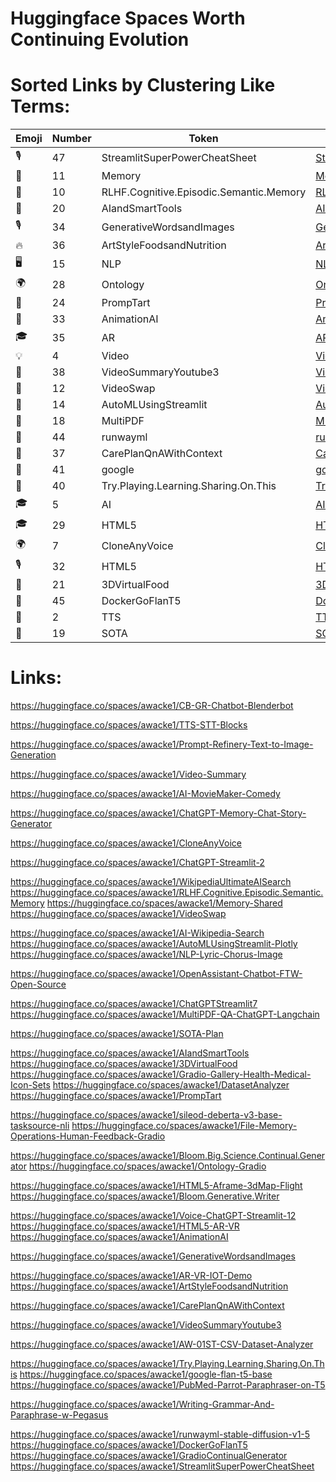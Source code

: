# Huggingface Spaces Worth Continuing Evolution

# Sorted Links by Clustering Like Terms:

| Emoji | Number | Token | Title |
|-------|--------|-------|-------|
| 🎙 | 47 | StreamlitSuperPowerCheatSheet | [StreamlitSuperPowerCheatSheet](https://huggingface.co/spaces/awacke1/StreamlitSuperPowerCheatSheet) |
| 💬 | 11 | Memory | [Memory Shared](https://huggingface.co/spaces/awacke1/Memory-Shared) |
| 🎥 | 10 | RLHF.Cognitive.Episodic.Semantic.Memory | [RLHF.Cognitive.Episodic.Semantic.Memory](https://huggingface.co/spaces/awacke1/RLHF.Cognitive.Episodic.Semantic.Memory) |
| 🌟 | 20 | AIandSmartTools | [AIandSmartTools](https://huggingface.co/spaces/awacke1/AIandSmartTools) |
| 🎙 | 34 | GenerativeWordsandImages | [GenerativeWordsandImages](https://huggingface.co/spaces/awacke1/GenerativeWordsandImages) |
| 🔥 | 36 | ArtStyleFoodsandNutrition | [ArtStyleFoodsandNutrition](https://huggingface.co/spaces/awacke1/ArtStyleFoodsandNutrition) |
| 🖥 | 15 | NLP | [NLP Lyric Chorus Image](https://huggingface.co/spaces/awacke1/NLP-Lyric-Chorus-Image) |
| 🌍 | 28 | Ontology | [Ontology Gradio](https://huggingface.co/spaces/awacke1/Ontology-Gradio) |
| 🌟 | 24 | PrompTart | [PrompTart](https://huggingface.co/spaces/awacke1/PrompTart) |
| 🔧 | 33 | AnimationAI | [AnimationAI](https://huggingface.co/spaces/awacke1/AnimationAI) |
| 🎓 | 35 | AR | [AR VR IOT Demo](https://huggingface.co/spaces/awacke1/AR-VR-IOT-Demo) |
| 💡 | 4 | Video | [Video Summary](https://huggingface.co/spaces/awacke1/Video-Summary) |
| 📘 | 38 | VideoSummaryYoutube3 | [VideoSummaryYoutube3](https://huggingface.co/spaces/awacke1/VideoSummaryYoutube3) |
| 🔧 | 12 | VideoSwap | [VideoSwap](https://huggingface.co/spaces/awacke1/VideoSwap) |
| 🌟 | 14 | AutoMLUsingStreamlit | [AutoMLUsingStreamlit Plotly](https://huggingface.co/spaces/awacke1/AutoMLUsingStreamlit-Plotly) |
| 📱 | 18 | MultiPDF | [MultiPDF QA ChatGPT Langchain](https://huggingface.co/spaces/awacke1/MultiPDF-QA-ChatGPT-Langchain) |
| 🎨 | 44 | runwayml | [runwayml stable diffusion v1 5](https://huggingface.co/spaces/awacke1/runwayml-stable-diffusion-v1-5) |
| 📘 | 37 | CarePlanQnAWithContext | [CarePlanQnAWithContext](https://huggingface.co/spaces/awacke1/CarePlanQnAWithContext) |
| 🌟 | 41 | google | [google flan t5 base](https://huggingface.co/spaces/awacke1/google-flan-t5-base) |
| 🔐 | 40 | Try.Playing.Learning.Sharing.On.This | [Try.Playing.Learning.Sharing.On.This](https://huggingface.co/spaces/awacke1/Try.Playing.Learning.Sharing.On.This) |
| 🎓 | 5 | AI | [AI MovieMaker Comedy](https://huggingface.co/spaces/awacke1/AI-MovieMaker-Comedy) |
| 🎓 | 29 | HTML5 | [HTML5 Aframe 3dMap Flight](https://huggingface.co/spaces/awacke1/HTML5-Aframe-3dMap-Flight) |
| 🌍 | 7 | CloneAnyVoice | [CloneAnyVoice](https://huggingface.co/spaces/awacke1/CloneAnyVoice) |
| 🎙 | 32 | HTML5 | [HTML5 AR VR](https://huggingface.co/spaces/awacke1/HTML5-AR-VR) |
| 🔐 | 21 | 3DVirtualFood | [3DVirtualFood](https://huggingface.co/spaces/awacke1/3DVirtualFood) |
| 🎥 | 45 | DockerGoFlanT5 | [DockerGoFlanT5](https://huggingface.co/spaces/awacke1/DockerGoFlanT5) |
| 🧠 | 2 | TTS | [TTS STT Blocks](https://huggingface.co/spaces/awacke1/TTS-STT-Blocks) |
| 🔧 | 19 | SOTA | [SOTA Plan](https://huggingface.co/spaces/awacke1/SOTA-Plan) |


# Links: 
https://huggingface.co/spaces/awacke1/CB-GR-Chatbot-Blenderbot

https://huggingface.co/spaces/awacke1/TTS-STT-Blocks

https://huggingface.co/spaces/awacke1/Prompt-Refinery-Text-to-Image-Generation

https://huggingface.co/spaces/awacke1/Video-Summary

https://huggingface.co/spaces/awacke1/AI-MovieMaker-Comedy

https://huggingface.co/spaces/awacke1/ChatGPT-Memory-Chat-Story-Generator

https://huggingface.co/spaces/awacke1/CloneAnyVoice

https://huggingface.co/spaces/awacke1/ChatGPT-Streamlit-2

https://huggingface.co/spaces/awacke1/WikipediaUltimateAISearch
https://huggingface.co/spaces/awacke1/RLHF.Cognitive.Episodic.Semantic.Memory
https://huggingface.co/spaces/awacke1/Memory-Shared
https://huggingface.co/spaces/awacke1/VideoSwap

https://huggingface.co/spaces/awacke1/AI-Wikipedia-Search
https://huggingface.co/spaces/awacke1/AutoMLUsingStreamlit-Plotly
https://huggingface.co/spaces/awacke1/NLP-Lyric-Chorus-Image

https://huggingface.co/spaces/awacke1/OpenAssistant-Chatbot-FTW-Open-Source

https://huggingface.co/spaces/awacke1/ChatGPTStreamlit7
https://huggingface.co/spaces/awacke1/MultiPDF-QA-ChatGPT-Langchain

https://huggingface.co/spaces/awacke1/SOTA-Plan

https://huggingface.co/spaces/awacke1/AIandSmartTools
https://huggingface.co/spaces/awacke1/3DVirtualFood
https://huggingface.co/spaces/awacke1/Gradio-Gallery-Health-Medical-Icon-Sets
https://huggingface.co/spaces/awacke1/DatasetAnalyzer
https://huggingface.co/spaces/awacke1/PrompTart

https://huggingface.co/spaces/awacke1/sileod-deberta-v3-base-tasksource-nli
https://huggingface.co/spaces/awacke1/File-Memory-Operations-Human-Feedback-Gradio

https://huggingface.co/spaces/awacke1/Bloom.Big.Science.Continual.Generator
https://huggingface.co/spaces/awacke1/Ontology-Gradio

https://huggingface.co/spaces/awacke1/HTML5-Aframe-3dMap-Flight
https://huggingface.co/spaces/awacke1/Bloom.Generative.Writer

https://huggingface.co/spaces/awacke1/Voice-ChatGPT-Streamlit-12
https://huggingface.co/spaces/awacke1/HTML5-AR-VR
https://huggingface.co/spaces/awacke1/AnimationAI

https://huggingface.co/spaces/awacke1/GenerativeWordsandImages

https://huggingface.co/spaces/awacke1/AR-VR-IOT-Demo
https://huggingface.co/spaces/awacke1/ArtStyleFoodsandNutrition

https://huggingface.co/spaces/awacke1/CarePlanQnAWithContext

https://huggingface.co/spaces/awacke1/VideoSummaryYoutube3

https://huggingface.co/spaces/awacke1/AW-01ST-CSV-Dataset-Analyzer

https://huggingface.co/spaces/awacke1/Try.Playing.Learning.Sharing.On.This
https://huggingface.co/spaces/awacke1/google-flan-t5-base
https://huggingface.co/spaces/awacke1/PubMed-Parrot-Paraphraser-on-T5

https://huggingface.co/spaces/awacke1/Writing-Grammar-And-Paraphrase-w-Pegasus

https://huggingface.co/spaces/awacke1/runwayml-stable-diffusion-v1-5
https://huggingface.co/spaces/awacke1/DockerGoFlanT5
https://huggingface.co/spaces/awacke1/GradioContinualGenerator
https://huggingface.co/spaces/awacke1/StreamlitSuperPowerCheatSheet















